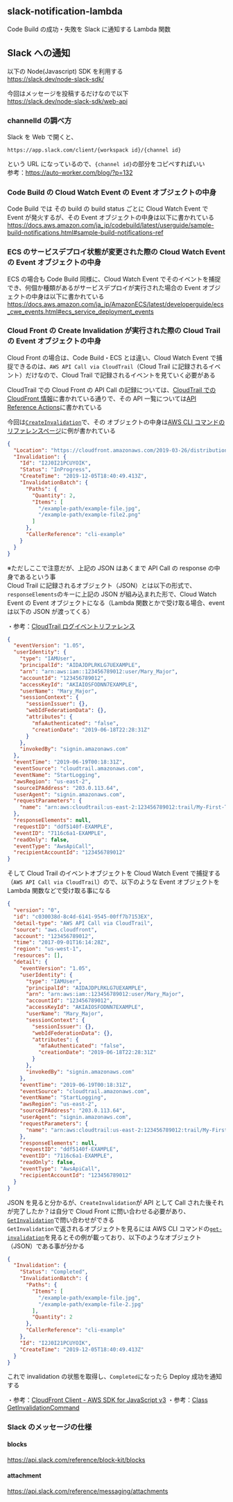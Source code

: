 ## slack-notification-lambda

Code Build の成功・失敗を Slack に通知する Lambda 関数

## Slack への通知

以下の Node(Javascript) SDK を利用する<br>
https://slack.dev/node-slack-sdk/

今回はメッセージを投稿するだけなので以下<br>
https://slack.dev/node-slack-sdk/web-api

### channelId の調べ方

Slack を Web で開くと、

```
https://app.slack.com/client/{workspack id}/{channel id}
```

という URL になっているので、`{channel id}`の部分をコピペすればいい<br>
参考：https://auto-worker.com/blog/?p=132

### Code Build の Cloud Watch Event の Event オブジェクトの中身

Code Build では その build の build status ごとに Cloud Watch Event で Event が発火するが、その Event オブジェクトの中身は以下に書かれている<br>
https://docs.aws.amazon.com/ja_jp/codebuild/latest/userguide/sample-build-notifications.html#sample-build-notifications-ref

### ECS のサービスデプロイ状態が変更された際の Cloud Watch Event の Event オブジェクトの中身

ECS の場合も Code Build 同様に、Cloud Watch Event でそのイベントを捕捉でき、何個か種類があるがサービスデプロイが実行された場合の Event オブジェクトの中身は以下に書かれている<br>
https://docs.aws.amazon.com/ja_jp/AmazonECS/latest/developerguide/ecs_cwe_events.html#ecs_service_deployment_events

### Cloud Front の Create Invalidation が実行された際の Cloud Trail の Event オブジェクトの中身

Cloud Front の場合は、Code Build・ECS とは違い、Cloud Watch Event で捕捉できるのは、`AWS API Call via CloudTrail`（Cloud Trail に記録されるイベント）だけなので、Cloud Trail で記録されるイベントを見ていく必要がある

CloudTrail での Cloud Front の API Call の記録については、[CloudTrail での CloudFront 情報](https://docs.aws.amazon.com/ja_jp/AmazonCloudFront/latest/DeveloperGuide/logging_using_cloudtrail.html#service-name-info-in-cloudtrail)に書かれている通りで、その API 一覧については[API Reference Actions](https://docs.aws.amazon.com/cloudfront/latest/APIReference/API_Operations.html)に書かれている

今回は[`CreateInvalidation`](https://docs.aws.amazon.com/cloudfront/latest/APIReference/API_CreateInvalidation.html)で、その オブジェクトの中身は[AWS CLI コマンドのリファレンスページ](https://awscli.amazonaws.com/v2/documentation/api/latest/reference/cloudfront/create-invalidation.html)に例が書かれている

```json
{
  "Location": "https://cloudfront.amazonaws.com/2019-03-26/distribution/EDFDVBD6EXAMPLE/invalidation/I2J0I21PCUYOIK",
  "Invalidation": {
    "Id": "I2J0I21PCUYOIK",
    "Status": "InProgress",
    "CreateTime": "2019-12-05T18:40:49.413Z",
    "InvalidationBatch": {
      "Paths": {
        "Quantity": 2,
        "Items": [
          "/example-path/example-file.jpg",
          "/example-path/example-file2.png"
        ]
      },
      "CallerReference": "cli-example"
    }
  }
}
```

※ただしここで注意だが、上記の JSON はあくまで API Call の response の中身であるという事<br>
Cloud Trail に記録されるオブジェクト（JSON）とは以下の形式で、`responseElements`のキーに上記の JSON が組み込まれた形で、Cloud Watch Event の Event オブジェクトになる（Lambda 関数とかで受け取る場合、event は以下の JSON が渡ってくる）<br>

・参考：[CloudTrail ログイベントリファレンス](https://docs.aws.amazon.com/ja_jp/awscloudtrail/latest/userguide/cloudtrail-event-reference.html)

```json
{
  "eventVersion": "1.05",
  "userIdentity": {
    "type": "IAMUser",
    "principalId": "AIDAJDPLRKLG7UEXAMPLE",
    "arn": "arn:aws:iam::123456789012:user/Mary_Major",
    "accountId": "123456789012",
    "accessKeyId": "AKIAIOSFODNN7EXAMPLE",
    "userName": "Mary_Major",
    "sessionContext": {
      "sessionIssuer": {},
      "webIdFederationData": {},
      "attributes": {
        "mfaAuthenticated": "false",
        "creationDate": "2019-06-18T22:28:31Z"
      }
    },
    "invokedBy": "signin.amazonaws.com"
  },
  "eventTime": "2019-06-19T00:18:31Z",
  "eventSource": "cloudtrail.amazonaws.com",
  "eventName": "StartLogging",
  "awsRegion": "us-east-2",
  "sourceIPAddress": "203.0.113.64",
  "userAgent": "signin.amazonaws.com",
  "requestParameters": {
    "name": "arn:aws:cloudtrail:us-east-2:123456789012:trail/My-First-Trail"
  },
  "responseElements": null,
  "requestID": "ddf5140f-EXAMPLE",
  "eventID": "7116c6a1-EXAMPLE",
  "readOnly": false,
  "eventType": "AwsApiCall",
  "recipientAccountId": "123456789012"
}
```

そして Cloud Trail のイベントオブジェクトを Cloud Watch Event で捕捉する（`AWS API Call via CloudTrail`）ので、以下のような Event オブジェクトを Lambda 関数などで受け取る事になる

```json
{
  "version": "0",
  "id": "c030038d-8c4d-6141-9545-00ff7b7153EX",
  "detail-type": "AWS API Call via CloudTrail",
  "source": "aws.cloudfront",
  "account": "123456789012",
  "time": "2017-09-01T16:14:28Z",
  "region": "us-west-1",
  "resources": [],
  "detail": {
    "eventVersion": "1.05",
    "userIdentity": {
      "type": "IAMUser",
      "principalId": "AIDAJDPLRKLG7UEXAMPLE",
      "arn": "arn:aws:iam::123456789012:user/Mary_Major",
      "accountId": "123456789012",
      "accessKeyId": "AKIAIOSFODNN7EXAMPLE",
      "userName": "Mary_Major",
      "sessionContext": {
        "sessionIssuer": {},
        "webIdFederationData": {},
        "attributes": {
          "mfaAuthenticated": "false",
          "creationDate": "2019-06-18T22:28:31Z"
        }
      },
      "invokedBy": "signin.amazonaws.com"
    },
    "eventTime": "2019-06-19T00:18:31Z",
    "eventSource": "cloudtrail.amazonaws.com",
    "eventName": "StartLogging",
    "awsRegion": "us-east-2",
    "sourceIPAddress": "203.0.113.64",
    "userAgent": "signin.amazonaws.com",
    "requestParameters": {
      "name": "arn:aws:cloudtrail:us-east-2:123456789012:trail/My-First-Trail"
    },
    "responseElements": null,
    "requestID": "ddf5140f-EXAMPLE",
    "eventID": "7116c6a1-EXAMPLE",
    "readOnly": false,
    "eventType": "AwsApiCall",
    "recipientAccountId": "123456789012"
  }
}
```

JSON を見ると分かるが、`CreateInvalidation`が API として Call された後それが完了したか？は自分で Cloud Front に問い合わせる必要があり、[`GetInvalidation`](https://docs.aws.amazon.com/cloudfront/latest/APIReference/API_GetInvalidation.html)で問い合わせができる<br>
`GetInvalidation`で返されるオブジェクトを見るには AWS CLI コマンドの[`get-invalidation`](https://awscli.amazonaws.com/v2/documentation/api/latest/reference/cloudfront/get-invalidation.html)を見るとその例が載っており、以下のようなオブジェクト（JSON）である事が分かる

```json
{
  "Invalidation": {
    "Status": "Completed",
    "InvalidationBatch": {
      "Paths": {
        "Items": [
          "/example-path/example-file.jpg",
          "/example-path/example-file-2.jpg"
        ],
        "Quantity": 2
      },
      "CallerReference": "cli-example"
    },
    "Id": "I2J0I21PCUYOIK",
    "CreateTime": "2019-12-05T18:40:49.413Z"
  }
}
```

これで invalidation の状態を取得し、`Completed`になったら Deploy 成功を通知する

・参考：[CloudFront Client - AWS SDK for JavaScript v3](https://docs.aws.amazon.com/AWSJavaScriptSDK/v3/latest/clients/client-cloudfront/index.html)
・参考：[Class GetInvalidationCommand](https://docs.aws.amazon.com/AWSJavaScriptSDK/v3/latest/clients/client-cloudfront/classes/getinvalidationcommand.html)

### Slack のメッセージの仕様

#### blocks

https://api.slack.com/reference/block-kit/blocks

#### attachment

https://api.slack.com/reference/messaging/attachments

